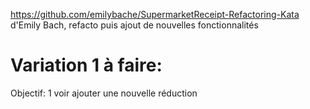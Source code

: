 https://github.com/emilybache/SupermarketReceipt-Refactoring-Kata
d'Emily Bach, refacto puis ajout de nouvelles fonctionnalités

# Variation 1 à faire:
Objectif: 1 voir 
ajouter une nouvelle réduction
